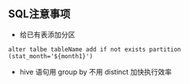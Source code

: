 SQL注意事项
---
- 给已有表添加分区
```
alter talbe tableName add if not exists partition (stat_month='${month1}')
```
- hive 语句用 group by 不用 distinct 加快执行效率
